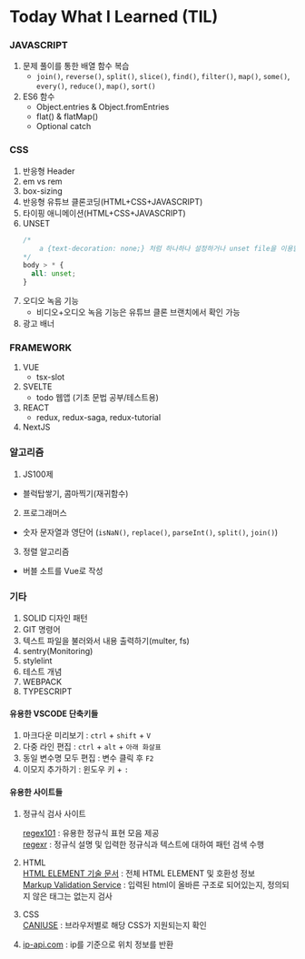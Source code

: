 # Today What I Learned (TIL)

### JAVASCRIPT

1. 문제 풀이를 통한 배열 함수 복습
   - `join()`, `reverse()`, `split()`, `slice()`, `find()`, `filter()`, `map()`, `some()`, `every()`, `reduce()`, `map()`, `sort()`
2. ES6 함수
   - Object.entries & Object.fromEntries
   - flat() & flatMap()
   - Optional catch

### CSS

1. 반응형 Header
2. em vs rem
3. box-sizing
4. 반응형 유튜브 클론코딩(HTML+CSS+JAVASCRIPT)
5. 타이핑 애니메이션(HTML+CSS+JAVASCRIPT)
6. UNSET
   ```css
   /* 
       a {text-decoration: none;} 처럼 하나하나 설정하거나 unset file을 이용할 필요 없음!
   */
   body > * {
     all: unset;
   }
   ```
7. 오디오 녹음 기능
   - 비디오+오디오 녹음 기능은 유튜브 클론 브랜치에서 확인 가능
8. 광고 배너

### FRAMEWORK

1. VUE
   - tsx-slot
2. SVELTE
   - todo 웹앱 (기초 문법 공부/테스트용)
3. REACT
   - redux, redux-saga, redux-tutorial
4. NextJS

### 알고리즘

1. JS100제

- 블럭탑쌓기, 콤마찍기(재귀함수)

2. 프로그래머스

- 숫자 문자열과 영단어 (`isNaN()`, `replace()`, `parseInt()`, `split()`, `join()`)

3. 정렬 알고리즘

- 버블 소트를 Vue로 작성

### 기타

1. SOLID 디자인 패턴
2. GIT 명령어
3. 텍스트 파일을 불러와서 내용 출력하기(multer, fs)
4. sentry(Monitoring)
5. stylelint
6. 테스트 개념
7. WEBPACK
8. TYPESCRIPT

#### 유용한 VSCODE 단축키들

1. 마크다운 미리보기 : `ctrl` + `shift` + `V`
2. 다중 라인 편집 : `ctrl` + `alt` + `아래 화살표`
3. 동일 변수명 모두 편집 : 변수 클릭 후 `F2`
4. 이모지 추가하기 : 윈도우 키 + `:`

#### 유용한 사이트들

1. 정규식 검사 사이트

   [regex101](regex101.com) : 유용한 정규식 표현 모음 제공  
   [regexr](https://regexr.com/) : 정규식 설명 및 입력한 정규식과 텍스트에 대하여 패턴 검색 수행

2. HTML  
   [HTML ELEMENT 기술 문서](https://developer.mozilla.org/ko/docs/Web/HTML/Element) :
   전체 HTML ELEMENT 및 호환성 정보  
   [Markup Validation Service](http://validator.w3.org/) :
   입력된 html이 올바른 구조로 되어있는지, 정의되지 않은 태그는 없는지 검사
3. CSS  
   [CANIUSE](https://caniuse.com/css-sticky) : 브라우저별로 해당 CSS가 지원되는지 확인
4. [ip-api.com](https://ip-api.com/docs/api:json) : ip를 기준으로 위치 정보를 반환
